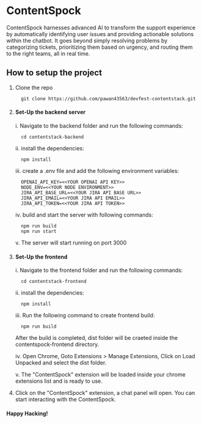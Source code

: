 # ContentSpock

ContentSpock harnesses advanced AI to transform the support experience by automatically identifying user issues and providing actionable solutions within the chatbot. It goes beyond simply resolving problems by categorizing tickets, prioritizing them based on urgency, and routing them to the right teams, all in real time.

## How to setup the project

1. Clone the repo

         git clone https://github.com/pawan43563/devfest-contentstack.git 


2. #### Set-Up the backend server

    i. Navigate to the backend folder and run the following commands:

         cd contentstack-backend 

    ii. install the dependencies:

         npm install 

    iii. create a .env file and add the following environment variables:

        
         OPENAI_API_KEY=<<YOUR OPENAI API KEY>>
         NODE_ENV=<<YOUR NODE ENVIRONMENT>>
         JIRA_API_BASE_URL=<<YOUR JIRA API BASE URL>>
         JIRA_API_EMAIL=<<YOUR JIRA API EMAIL>>
         JIRA_API_TOKEN=<<YOUR JIRA API TOKEN>>
        

    iv. build and start the server with following commands:

         npm run build
         npm run start

    v. The server will start running on port 3000


3. #### Set-Up the frontend

    i. Navigate to the frontend folder and run the following commands:

         cd contentstack-frontend

    ii. install the dependencies:

         npm install

    iii. Run the following command to create frontend build:

         npm run build

    After the build is completed, dist folder will be craeted inside the contentspock-frontend directory.

    iv. Open Chrome, Goto Extensions > Manage Extensions, Click on Load Unpacked and select the dist folder.

    v. The  "ContentSpock" extension will be loaded inside your chrome extensions list and is ready to use. 


4. Click on the "ContentSpock" extension, a chat panel will open. You can start interacting with the ContentSpock.


#### Happy Hacking!
